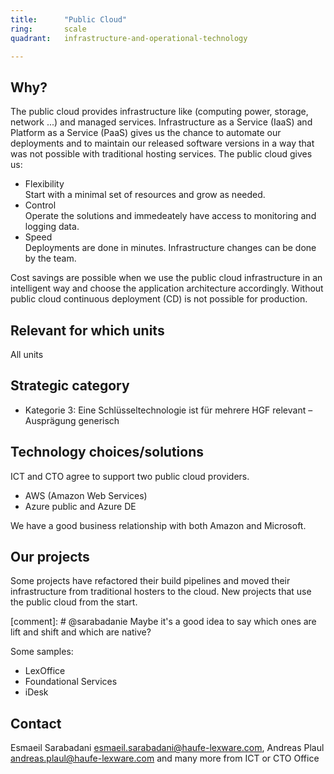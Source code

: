 ```yaml
---
title:      "Public Cloud"
ring:       scale
quadrant:   infrastructure-and-operational-technology

---
```


## Why? ##

The public cloud provides infrastructure like (computing power, storage, network ...) and managed services.
Infrastructure as a Service (IaaS) and Platform as a Service (PaaS) gives us the chance to automate our deployments and to maintain our released software versions in a way that was not possible with traditional hosting services.
The public cloud gives us:

- Flexibility   
  Start with a minimal set of resources and grow as needed.
- Control   
  Operate the solutions and immedeately have access to monitoring and logging data.
- Speed   
  Deployments are done in minutes. Infrastructure changes can be done by the team.

Cost savings are possible when we use the public cloud infrastructure in an intelligent way and choose the application architecture accordingly.
Without public cloud continuous deployment (CD) is not possible for production.

## Relevant for which units ##

All units

## Strategic category ##

- Kategorie 3: Eine Schlüsseltechnologie ist für mehrere HGF relevant – Ausprägung generisch

## Technology choices/solutions ##

ICT and CTO agree to support two public cloud providers.

- AWS (Amazon Web Services)
- Azure public and Azure DE

We have a good business relationship with both Amazon and Microsoft.

## Our projects ##

Some projects have refactored their build pipelines and moved their infrastructure from traditional hosters to the cloud.
New projects that use the public cloud from the start.

[comment]: # @sarabadanie Maybe it's a good idea to say which ones are lift and shift and which are native?

Some samples:
- LexOffice
- Foundational Services
- iDesk

## Contact ##

Esmaeil Sarabadani <esmaeil.sarabadani@haufe-lexware.com>, Andreas Plaul <andreas.plaul@haufe-lexware.com> and many more from ICT or CTO Office
